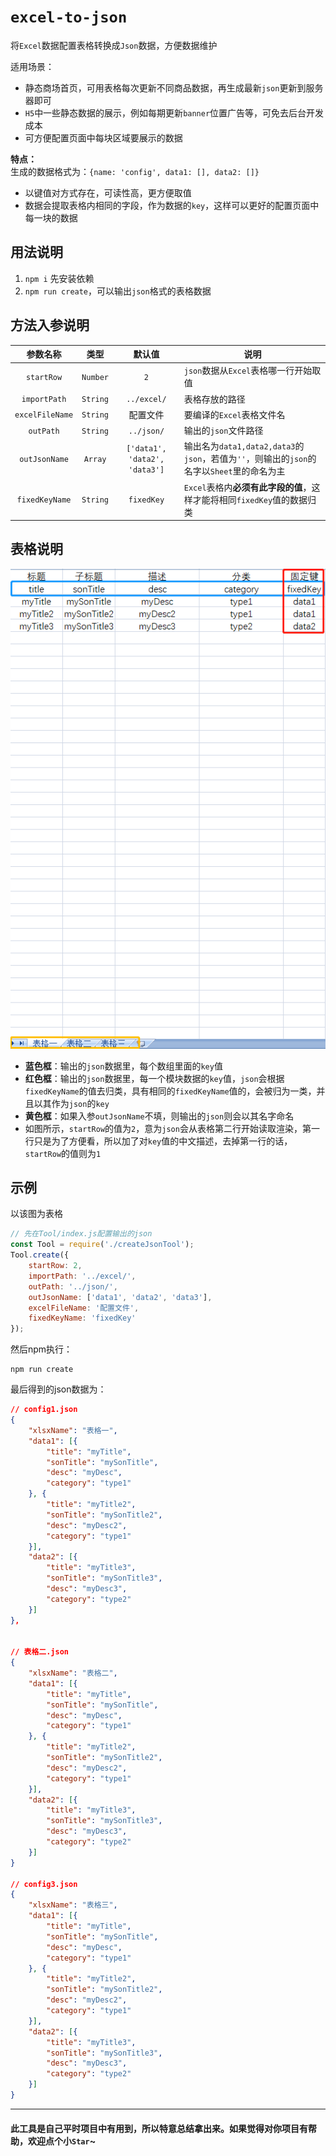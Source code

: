 # `excel-to-json`
将`Excel`数据配置表格转换成`Json`数据，方便数据维护

适用场景：
- 静态商场首页，可用表格每次更新不同商品数据，再生成最新`json`更新到服务器即可
- `H5`中一些静态数据的展示，例如每期更新`banner`位置广告等，可免去后台开发成本
- 可方便配置页面中每块区域要展示的数据

**特点：**  
生成的数据格式为：`{name: 'config', data1: [], data2: []}`
- 以键值对方式存在，可读性高，更方便取值
- 数据会提取表格内相同的字段，作为数据的`key`，这样可以更好的配置页面中每一块的数据

## 用法说明
1. `npm i` 先安装依赖
2. `npm run create`，可以输出`json`格式的表格数据

## 方法入参说明
|  参数名称  | 类型 | 默认值 | 说明  
|  :-:  | :-: | :-: | --- |
| `startRow`  |`Number` | `2` | `json`数据从`Excel`表格哪一行开始取值
| `importPath`  |`String` | `../excel/` | 表格存放的路径 
| `excelFileName` |`String` | 配置文件 | 要编译的`Excel`表格文件名 
| `outPath` |`String` |`../json/` | 输出的`json`文件路径 |
| `outJsonName` |`Array` | `['data1', 'data2', 'data3']` | 输出名为`data1,data2,data3`的`json`，若值为`''`，则输出的`json`的名字以`Sheet`里的命名为主
| `fixedKeyName` | `String` | `fixedKey` |  `Excel`表格内**必须有此字段的值**，这样才能将相同`fixedKey`值的数据归类

## 表格说明  
![图片alt](./md/example.png)

- **蓝色框**：输出的`json`数据里，每个数组里面的`key`值  
- **红色框**：输出的`json`数据里，每一个模块数据的`key`值，`json`会根据`fixedKeyName`的值去归类，具有相同的`fixedKeyName`值的，会被归为一类，并且以其作为`json`的`key`  
- **黄色框**：如果入参`outJsonName`不填，则输出的`json`则会以其名字命名  
- 如图所示，`startRow`的值为`2`，意为`json`会从表格第二行开始读取渲染，第一行只是为了方便看，所以加了对`key`值的中文描述，去掉第一行的话，`startRow`的值则为`1`

## 示例
以该图为表格

```javascript
// 先在Tool/index.js配置输出的json
const Tool = require('./createJsonTool');
Tool.create({
    startRow: 2,
    importPath: '../excel/',
    outPath: '../json/',
    outJsonName: ['data1', 'data2', 'data3'],
    excelFileName: '配置文件',
    fixedKeyName: 'fixedKey'
});
```

然后npm执行：
```
npm run create
```

最后得到的json数据为：
```json
// config1.json
{
    "xlsxName": "表格一",
    "data1": [{
        "title": "myTitle",
        "sonTitle": "mySonTitle",
        "desc": "myDesc",
        "category": "type1"
    }, {
        "title": "myTitle2",
        "sonTitle": "mySonTitle2",
        "desc": "myDesc2",
        "category": "type1"
    }],
    "data2": [{
        "title": "myTitle3",
        "sonTitle": "mySonTitle3",
        "desc": "myDesc3",
        "category": "type2"
    }]
},


// 表格二.json
{
    "xlsxName": "表格二",
    "data1": [{
        "title": "myTitle",
        "sonTitle": "mySonTitle",
        "desc": "myDesc",
        "category": "type1"
    }, {
        "title": "myTitle2",
        "sonTitle": "mySonTitle2",
        "desc": "myDesc2",
        "category": "type1"
    }],
    "data2": [{
        "title": "myTitle3",
        "sonTitle": "mySonTitle3",
        "desc": "myDesc3",
        "category": "type2"
    }]
}

// config3.json
{
    "xlsxName": "表格三",
    "data1": [{
        "title": "myTitle",
        "sonTitle": "mySonTitle",
        "desc": "myDesc",
        "category": "type1"
    }, {
        "title": "myTitle2",
        "sonTitle": "mySonTitle2",
        "desc": "myDesc2",
        "category": "type1"
    }],
    "data2": [{
        "title": "myTitle3",
        "sonTitle": "mySonTitle3",
        "desc": "myDesc3",
        "category": "type2"
    }]
}
```
---
#### 此工具是自己平时项目中有用到，所以特意总结拿出来。如果觉得对你项目有帮助，欢迎点个小`Star`~
